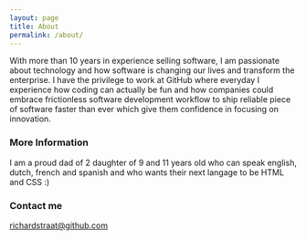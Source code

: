 ```yaml
---
layout: page
title: About
permalink: /about/
---
```


With more than 10 years in experience selling software, I am passionate about technology and how software is changing our lives and transform the enterprise. I have the privilege to work at GitHub where everyday I experience how coding can actually be fun and how companies could embrace frictionless software development workflow to ship reliable piece of software faster than ever which give them confidence in focusing on innovation.

### More Information

I am a proud dad of 2 daughter of 9 and 11 years old who can speak english, dutch, french and spanish and who wants their next langage to be HTML and CSS :)


### Contact me

[richardstraat@github.com](mailto:richardstraat@github.com)
